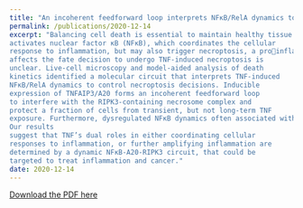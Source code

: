 ```yaml
---
title: "An incoherent feedforward loop interprets NFκB/RelA dynamics to determine TNF-induced necroptosis decisions"
permalink: /publications/2020-12-14
excerpt: "Balancing cell death is essential to maintain healthy tissue homeostasis and prevent disease. Tumor necrosis factor (TNF) not only
activates nuclear factor κB (NFκB), which coordinates the cellular
response to inflammation, but may also trigger necroptosis, a proinflammatory form of cell death. Whether TNF-induced NFκB
affects the fate decision to undergo TNF-induced necroptosis is
unclear. Live-cell microscopy and model-aided analysis of death
kinetics identified a molecular circuit that interprets TNF-induced
NFκB/RelA dynamics to control necroptosis decisions. Inducible
expression of TNFAIP3/A20 forms an incoherent feedforward loop
to interfere with the RIPK3-containing necrosome complex and
protect a fraction of cells from transient, but not long-term TNF
exposure. Furthermore, dysregulated NFκB dynamics often associated with disease diminish TNF-induced necroptosis. 
Our results
suggest that TNF’s dual roles in either coordinating cellular
responses to inflammation, or further amplifying inflammation are
determined by a dynamic NFκB-A20-RIPK3 circuit, that could be
targeted to treat inflammation and cancer."
date: 2020-12-14
---
```


[Download the PDF here](https://github.com/jamestang23/jamestang23.github.io/blob/master/18.pdf)



